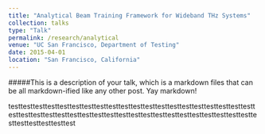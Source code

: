 ```yaml
---
title: "Analytical Beam Training Framework for Wideband THz Systems"
collection: talks
type: "Talk"
permalink: /research/analytical
venue: "UC San Francisco, Department of Testing"
date: 2015-04-01
location: "San Francisco, California"
---
```


#####This is a description of your talk, which is a markdown files that can be all markdown-ified like any other post. Yay markdown!

testtesttesttesttesttesttesttesttesttesttesttesttesttesttesttesttesttesttesttesttesttesttesttesttesttesttesttesttesttesttesttesttesttesttesttesttesttesttesttesttesttesttesttesttesttest